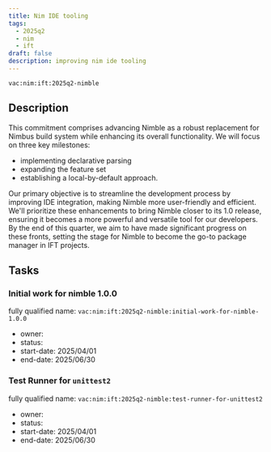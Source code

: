 ```yaml
---
title: Nim IDE tooling
tags:
  - 2025q2
  - nim
  - ift
draft: false
description: improving nim ide tooling
---
```


`vac:nim:ift:2025q2-nimble`

## Description

This commitment comprises advancing Nimble as a robust replacement for Nimbus build system while enhancing its overall functionality.
We will focus on three key milestones:

* implementing declarative parsing
* expanding the feature set
* establishing a local-by-default approach.

Our primary objective is to streamline the development process by improving IDE integration,
making Nimble more user-friendly and efficient.
We'll prioritize these enhancements to bring Nimble closer to its 1.0 release, ensuring it becomes a more powerful and versatile tool for our developers.
By the end of this quarter, we aim to have made significant progress on these fronts, setting the stage for Nimble to become the go-to package manager in IFT projects.

## Tasks

###  Initial work for nimble 1.0.0

fully qualified name: `vac:nim:ift:2025q2-nimble:initial-work-for-nimble-1.0.0`
* owner: 
* status:
* start-date: 2025/04/01
* end-date: 2025/06/30

### Test Runner for `unittest2`

fully qualified name: `vac:nim:ift:2025q2-nimble:test-runner-for-unittest2`
* owner: 
* status:
* start-date: 2025/04/01
* end-date: 2025/06/30